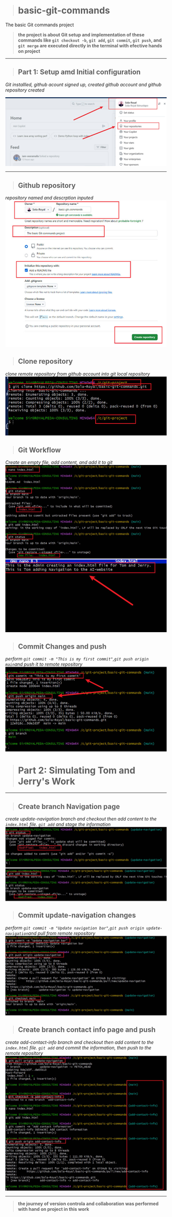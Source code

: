 ># **basic-git-commands**

The basic Git commands project

>**the project is about Git setup and implementation of these commands like `git checkout -b`, `git add`, `git commit`, `git push`, and `git merge` are executed directly in the terminal with efective hands on project**

----
>## **Part 1: Setup amd Initial configuration**

_Git installled, github acount signed up, created github account and github repository created_

![Github account](./img/1.%20gc.jpg)

-----
>## **Github repository**
_repository named and descrption inputed_
![repository](./img/2.%20gc.jpg)


>## **Clone repository**
_clone remote repository from github account into git local repository_
![clone repository](./img/3.gc.jpg)

>## **Git Workflow**
_Create an empty file, add content, and add it to git_
![`git add index.html`](./img/4.%20gc.jpg)
![`git add index.html`](./img/6.%20index.jpg)


>##  **Commit Changes and push**

_perform `git commit -m "This is my first commit"`,`git push origin main`and push it to remote repository_
![Git push](./img/5.%20gc%20push%20and%20commit.jpg)

># **Part 2: Simulating Tom and Jerry's Work**
----
>## Create branch Navigation page
_create update-navigation branch and checkout then add content to the `index.html` file. `git add` and stage the information_
![git checkout -b update-navigation](./img/7.%20not%20stage.jpg)
![add and status](./img/add%20index.jpg)

>##  **Commit update-navigation changes**
_perform `git commit -m "Update navigation bar"`,`git push origin update-navigation`and pull from remote repository_
![Git push](./img/8%20push%20repo%20tom.jpg)


>## Create branch contact info page and push
_create add-contact-info branch and checkout then add content to the `index.html` file. `git add` and commit the information, then push to the remote repository_
![git checkout -b add-contact-info](./img/9.%20gc%20jery.jpg)

------
>**the journey of version controla and collaboration was performed with hand on project in this work**